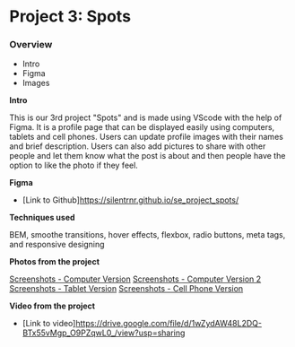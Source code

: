 # Project 3: Spots

### Overview

- Intro
- Figma
- Images

**Intro**

This is our 3rd project "Spots" and is made using VScode with the help of Figma. It is a profile page that can be displayed easily using computers, tablets and cell phones. Users can update profile images with their names and brief description. Users can also add pictures to share with other people and let them know what the post is about and then people have the option to like the photo if they feel.

**Figma**

- [Link to Github]https://silentrnr.github.io/se_project_spots/

**Techniques used**

BEM, smoothe transitions, hover effects, flexbox, radio buttons, meta tags, and responsive designing

**Photos from the project**

[Screenshots - Computer Version](./images/Screenshot%202025-08-01%20150433-min.png)
[Screenshots - Computer Version 2](./images/Screenshot%202025-08-01%20150449-min.png)
[Screenshots - Tablet Version](./images/Screenshot%202025-08-01%20150514-min.png)
[Screenshots - Cell Phone Version](./images/Screenshot%202025-08-01%20150538-min.png)

**Video from the project**

- [Link to video]https://drive.google.com/file/d/1wZydAW48L2DQ-BTx55vMgp_O9PZqwL0_/view?usp=sharing
